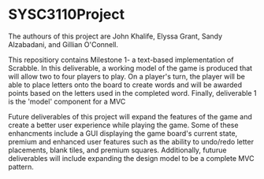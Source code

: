 # SYSC3110Project
The authours of this project are John Khalife, Elyssa Grant, Sandy Alzabadani, and Gillian O'Connell.

This repositiory contains Milestone 1- a text-based implementation of Scrabble. In this deliverable,
a working model of the game is produced that will allow two to four players to play. On a player's turn, the player will be able to place letters onto the board to create words and will be awarded points based on the letters used in the completed word. Finally, deliverable 1 is the 'model' component for a MVC 

Future deliverables of this project will expand the features of the game and create a better user experience while playing the game. Some of these enhancments include a GUI displaying the game board's current state, premium and enhanced user features such as the ability to undo/redo letter placements, blank tiles, and premium squares. Additionally, futurue deliverables will include expanding the design model to be a complete MVC pattern.



